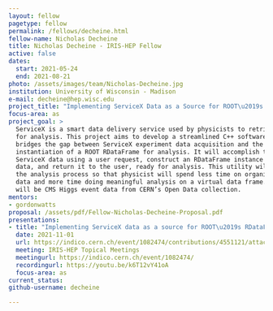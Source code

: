 ```yaml
---
layout: fellow
pagetype: fellow
permalink: /fellows/decheine.html
fellow-name: Nicholas Decheine
title: Nicholas Decheine - IRIS-HEP Fellow
active: false
dates:
  start: 2021-05-24
  end: 2021-08-21
photo: /assets/images/team/Nicholas-Decheine.jpg
institution: University of Wisconsin - Madison
e-mail: decheine@hep.wisc.edu
project_title: "Implementing ServiceX Data as a Source for ROOT\u2019s RDataFrame"
focus-area: as
project_goal: >
  ServiceX is a smart data delivery service used by physicists to retrieve data subsets
  for analysis. This project aims to develop a streamlined C++ software service that
  bridges the gap between ServiceX experiment data acquisition and the creation and
  instantiation of a ROOT RDataFrame for analysis. It will accomplish this by fetching
  ServiceX data using a user request, construct an RDataFrame instance using the fetched
  data, and return it to the user, ready for analysis. This utility will streamline
  the analysis process so that physicist will spend less time on organizing their
  data and more time doing meaningful analysis on a virtual data frame. The demo dataset
  will be CMS Higgs event data from CERN’s Open Data collection.
mentors:
- gordonwatts
proposal: /assets/pdf/Fellow-Nicholas-Decheine-Proposal.pdf
presentations:
- title: "Implementing ServiceX data as a source for ROOT\u2019s RDataFrame"
  date: 2021-11-01
  url: https://indico.cern.ch/event/1082474/contributions/4551121/attachments/2337502/3984348/ServiceX%20to%20RDataFrame%20Presentation%20%281%29.pdf
  meeting: IRIS-HEP Topical Meetings
  meetingurl: https://indico.cern.ch/event/1082474/
  recordingurl: https://youtu.be/k6T12vY41oA
  focus-area: as
current_status:
github-username: decheine

---
```

